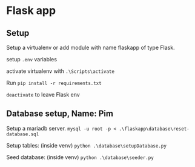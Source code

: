 # Flask app
## Setup
Setup a virtualenv or add module with name flaskapp of type Flask.

setup `.env` variables

activate virtualenv with `.\Scripts\activate`

Run `pip install -r requirements.txt`

`deactivate` to leave Flask env


## Database setup, Name: Pim

Setup a mariadb server.
`mysql -u root -p < .\flaskapp\database\reset-database.sql`

Setup tables: (inside venv)
`python .\database\setupDatabase.py`

Seed database: (inside venv)
`python .\database\seeder.py`
